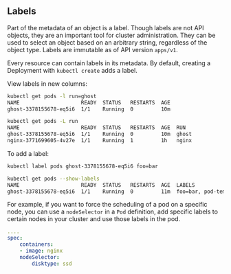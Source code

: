 ## Labels

Part of the metadata of an object is a label. Though labels are not API objects, they are an important tool for cluster administration. They can be used to select an object based on an arbitrary string, regardless of the object type. Labels are immutable as of API version `apps/v1`.

Every resource can contain labels in its metadata. By default, creating a Deployment with `kubectl create` adds a label.

View labels in new columns:

```bash
kubectl get pods -l run=ghost
NAME                    READY  STATUS   RESTARTS  AGE
ghost-3378155678-eq5i6  1/1    Running  0         10m

kubectl get pods -L run
NAME                    READY  STATUS   RESTARTS  AGE  RUN
ghost-3378155678-eq5i6  1/1    Running  0         10m  ghost
nginx-3771699605-4v27e  1/1    Running  1         1h   nginx
```

To add a label:

```bash
kubectl label pods ghost-3378155678-eq5i6 foo=bar

kubectl get pods --show-labels
NAME                    READY  STATUS   RESTARTS  AGE  LABELS
ghost-3378155678-eq5i6  1/1    Running  0         11m  foo=bar, pod-template-hash=3378155678,run=ghost
```

For example, if you want to force the scheduling of a pod on a specific node, you can use a `nodeSelector` in a `Pod` definition, add specific labels to certain nodes in your cluster and use those labels in the pod.

```yaml
....
spec:
    containers:
    - image: nginx
    nodeSelector:
        disktype: ssd
```
